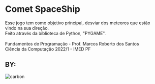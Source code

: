 # Comet SpaceShip
Esse jogo tem como objetivo principal, desviar dos meteoros que estão vindo na sua direção.<br>
Feito através da biblioteca de Python, "PYGAME".<br><br>
Fundamentos de Programação - Prof. Marcos Roberto dos Santos<br>
Ciência da Computação 2022/1 - IMED PF<br>


## BY:
![carbon](https://user-images.githubusercontent.com/106784535/175187534-32d79394-49cd-459a-b812-971c9c804e07.png)
